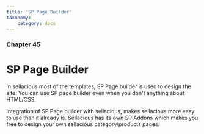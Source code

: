```yaml
---
title: 'SP Page Builder'
taxonomy:
    category: docs
---
```


### Chapter 45

# SP Page Builder

In sellacious most of the templates, SP Page builder is used to design the site. You can use SP page builder even when you don't anything about HTML/CSS.  

Integration of SP Page builder with sellacious, makes sellacious more easy to use than it already is. Sellacious has its own SP Addons which makes you free to design your own sellacious category/products pages.